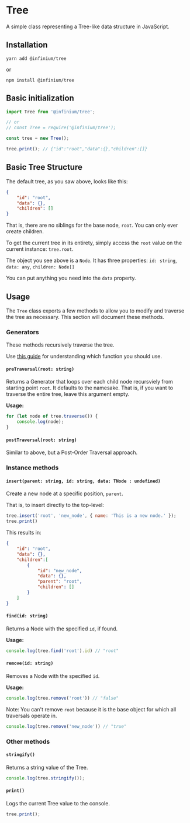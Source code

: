 # Tree

A simple class representing a Tree-like data structure in JavaScript.

## Installation

`yarn add @infinium/tree`

or 

`npm install @infinium/tree`

## Basic initialization

```js
import Tree from '@infinium/tree';

// or
// const Tree = require('@infinium/tree');

const tree = new Tree();

tree.print(); // {"id":"root","data":{},"children":[]}
```

## Basic Tree Structure

The default tree, as you saw above, looks like this:

```json
{
	"id": "root",
	"data": {},
	"children": []
}
```

That is, there are no siblings for the base node, `root`. You can only ever create children.

To get the current tree in its entirety, simply access the `root` value on the current instance: `tree.root`.

The object you see above is a `Node`. It has three properties: `id: string`, `data: any`, `children: Node[]`

You can put anything you need into the `data` property.

## Usage

The `Tree` class exports a few methods to allow you to modify and traverse the tree as necessary. This section will document these methods.

### Generators

These methods recursively traverse the tree.

Use [this guide](https://www.geeksforgeeks.org/tree-traversals-inorder-preorder-and-postorder/) for understanding which function you should use.

#### `preTraversal(root: string)`

Returns a Generator that loops over each child node recursviely from starting point `root`. It defaults to the namesake. That is, if you want to traverse the entire tree, leave this argument empty.

**Usage:**

```js
for (let node of tree.traverse()) {
	console.log(node);
}
```

#### `postTraversal(root: string)`

Similar to above, but a Post-Order Traversal approach.

### Instance methods

#### `insert(parent: string, id: string, data: TNode : undefined)`

Create a new node at a specific position, `parent`.

That is, to insert directly to the top-level:

```js
tree.insert('root', 'new_node', { name: 'This is a new node.' });
tree.print()
```

This results in:

```json
{
	"id": "root",
	"data": {},
	"children":[
		{
			"id": "new_node",
			"data": {},
			"parent": "root",
			"children": []
		}
	]
}
```

#### `find(id: string)`

Returns a Node with the specified `id`, if found.

**Usage:**

```js
console.log(tree.find('root').id) // "root"
```

#### `remove(id: string)`

Removes a Node with the specified `id`.

**Usage:**

```js
console.log(tree.remove('root')) // "false"
```

Note: You can't remove `root` because it is the base object for which all traversals operate in.

```js
console.log(tree.remove('new_node')) // "true"
```

### Other methods

#### `stringify()`

Returns a string value of the Tree.

```js
console.log(tree.stringify());
```

#### `print()`

Logs the current Tree value to the console.

```js
tree.print();
```